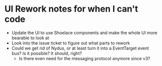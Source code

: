 # UI Rework notes for when I can't code

- Update the UI to use Shoelace components and make the whole UI more bearable to look at
- Look into the issue ticket to figure out what parts to rework
- Could we get rid of Nydus, or at least turn it into a EventTarget event bus? Is it possible? It should, right?
    - Is there even need for the messaging protocol anymore since v3?
